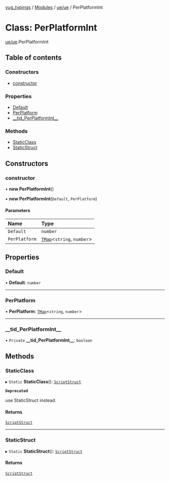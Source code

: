 [yug_typings](../README.md) / [Modules](../modules.md) / [ue/ue](../modules/ue_ue.md) / PerPlatformInt

# Class: PerPlatformInt

[ue/ue](../modules/ue_ue.md).PerPlatformInt

## Table of contents

### Constructors

- [constructor](ue_ue.PerPlatformInt.md#constructor)

### Properties

- [Default](ue_ue.PerPlatformInt.md#default)
- [PerPlatform](ue_ue.PerPlatformInt.md#perplatform)
- [\_\_tid\_PerPlatformInt\_\_](ue_ue.PerPlatformInt.md#__tid_perplatformint__)

### Methods

- [StaticClass](ue_ue.PerPlatformInt.md#staticclass)
- [StaticStruct](ue_ue.PerPlatformInt.md#staticstruct)

## Constructors

### constructor

• **new PerPlatformInt**()

• **new PerPlatformInt**(`Default`, `PerPlatform`)

#### Parameters

| Name | Type |
| :------ | :------ |
| `Default` | `number` |
| `PerPlatform` | [`TMap`](../interfaces/ue_puerts.TMap.md)<`string`, `number`\> |

## Properties

### Default

• **Default**: `number`

___

### PerPlatform

• **PerPlatform**: [`TMap`](../interfaces/ue_puerts.TMap.md)<`string`, `number`\>

___

### \_\_tid\_PerPlatformInt\_\_

• `Private` **\_\_tid\_PerPlatformInt\_\_**: `boolean`

## Methods

### StaticClass

▸ `Static` **StaticClass**(): [`ScriptStruct`](ue_ue.ScriptStruct.md)

**`Deprecated`**

use StaticStruct instead.

#### Returns

[`ScriptStruct`](ue_ue.ScriptStruct.md)

___

### StaticStruct

▸ `Static` **StaticStruct**(): [`ScriptStruct`](ue_ue.ScriptStruct.md)

#### Returns

[`ScriptStruct`](ue_ue.ScriptStruct.md)
